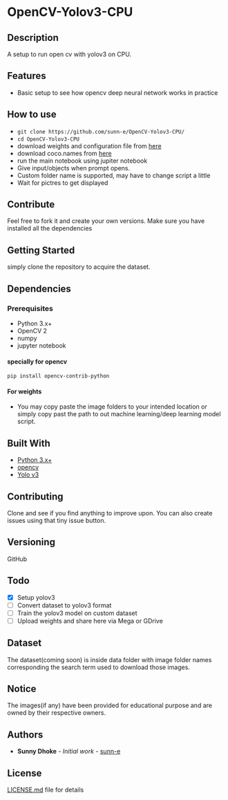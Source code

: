 # OpenCV-Yolov3-CPU

## Description

 A setup to run open cv with yolov3 on CPU.

## Features

- Basic setup to see how opencv deep neural network works in practice

## How to use

- `git clone https://github.com/sunn-e/OpenCV-Yolov3-CPU/`
- `cd OpenCV-Yolov3-CPU`
- download weights and configuration file from [here](https://pjreddie.com/darknet/yolo/)
- download coco.names from [here](https://github.com/pjreddie/darknet/blob/master/data/coco.names)
- run the main notebook using jupiter notebook
- Give input/objects when prompt opens.
- Custom folder name is supported, may have to change script a little
- Wait for pictres to get displayed

## Contribute

Feel free to fork it and create your own versions. Make sure you have installed all the dependencies

## Getting Started

simply clone the repository to acquire the dataset.


## Dependencies

### Prerequisites 

- Python 3.x+
- OpenCV 2
- numpy
- jupyter notebook

#### specially for opencv

```
pip install opencv-contrib-python
```


#### For weights

- You may copy paste the image folders to your intended location or simply copy past the path to out machine learning/deep learning model script.


## Built With

- [Python 3.x+](https://www.python.org/download/releases/3.0/)
- [opencv](https://opencv.org/)
- [Yolo v3](https://pjreddie.com/darknet/yolo/)

## Contributing

Clone and see if you find anything to improve upon. You can also create issues using that tiny issue button.

## Versioning

GitHub



## Todo

- [x] Setup yolov3
- [ ] Convert dataset to yolov3 format
- [ ] Train the yolov3 model on custom dataset
- [ ] Upload weights and share here via Mega or GDrive
## Dataset

The dataset(coming soon) is inside data folder with image folder names corresponding the search term used to download those images.



## Notice

The images(if any) have been provided for educational purpose and are owned by their respective owners.

## Authors

* **Sunny Dhoke** - *Initial work* - [sunn-e](https://github.com/sunn-e)

## License

[LICENSE.md](LICENSE.md) file for details

